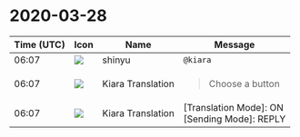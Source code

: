 # 2020-03-28

|Time (UTC)|Icon|Name|Message|
|---|---|---|---|
|06:07|![](https://avatars.slack-edge.com/2018-04-27/354445776386_e258f5ed5ba887b08668_72.jpg)|shinyu|`@kiara`|
|06:07|![](https://avatars.slack-edge.com/2019-08-21/732685848020_f3f20736795184660348_72.png)|Kiara Translation|<blockquote>Choose a button</blockquote>|
|06:07|![](https://avatars.slack-edge.com/2019-08-21/732685848020_f3f20736795184660348_72.png)|Kiara Translation|[Translation Mode]: ON<br> [Sending Mode]: REPLY|
